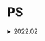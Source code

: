 # PS
<details><summary> 2022.02 </summary><blockquote>
<details><summary> 2022.02.04 </summary><blockquote>
<details><summary> boj 9328, 열쇠 </summary>
  
+ 처음 풀이 :<br> **1**. 가장자리에 위치한 빈공간을 모두찾은후, 빈 공간의 좌표를 담는 큐를 만듬.<br> **2**. 그 큐가 빌때까지 bfs. 만약 한 위치에서 탐색하며 문을 만난경우, 그 문을 열 수 없으면 다시 큐에 넣어주어야함(나중에 열쇠를 얻을수 있으므로) 여기서 시간이 많이쓰임 
+ 더 나은 풀이 :<br> **1**. h,w 입력받고, 지도를 감싸는 빈공간을 생성해줌, 즉 지도의 사이즈를 (h+2) * (w+2)로 변경.<br> **2**. door queue 를 만들어서 그에 해당하는 key를 얻으면, 그 문의 위치를 다시 position queue 로 넘겨주어 (0,0)에서 시작하는 bfs한번만에 풀이가능
</details>
</blockquote></details> 
<details><summary> 2022.02.05 </summary><blockquote>
<details><summary> boj 9466, 텀프로젝트 </summary>
  
+ 처음 풀이 :<br> **1**. 각 학생이 선택한 학생의 정보를 담는 Choice 리스트와, 각 학생의 상태를 담는 visit리스트를 만듬 visit이 -1 일경우 방문을 안한 경우, 0일 경우 팀을 못 이룬 경우, 1일 경우 팀을 이룬것.<br> **2**. 1부터 N번 까지, visit이 -1인 경우만 함수실행.<br> **3**. 함수의 인자는 학생의 번호, 지금까지 선택된 학생의 정보를 담는 리스트와 집합이있는데, 각 함수마다 학생이 선택한 학생이 팀원리스트에 있는지 확인하기 위해 set을 같이 사용함 **-> 시간복잡도를 줄여 AC를 받을수있었음.**<br> **4**. 만약 선택한 학생이 집합내에 있을경우, 리스트의 순서대로 팀을 이뤘는지 판단가능 하므로 visit 업데이트. 
+ 더 나은 풀이 :<br> **1**. 방문한 학생들의 번호를 담는 집합 team 을 만듬.<br> **2**. 각 학생마다 dfs시작, dfs시작시 바로 방문처리를 해줌.<br> **3**. 만약 선택한 학생이 방문 처리된 경우, cycle을 이루는지 확인하여 cnt를 증가시켜줌. dfs마지막에는 team집합 업데이트.
</details>
<details><summary> boj12852, 1로 만들기 </summary>
  
+ 이 문제는 bfs와 dp 두가지로 풀수있었음.
+ dfs풀이 :<br> **1**. N을 입력받고 N으로부터 bfs시작. bfs는 숫자와 지금까지 방문한 숫자 리스트의 정보가 담김.<br> **2**. visit리스트를 만들어 방문된경우 bfs큐 에 넣어줄 필요없음. 1이 되면 종료
+ DP풀이 :<br> **1**. DP리스트와 정답의 정보를 담을 ans리스트를 만듬. DP는 최댓값으로 채워주고, DP[1]=0으로 초기화 함으로써 DP를 1부터 채워줌.<br> **2**. ans배열은 이값을 만들수있는 숫자의 정보를 담음 ex) ans[10]은 9에서 오거나 5에서 올수있음. 둘중 더 작은 DP를 갖는 9로 부터 10이 채워짐.<br> **3**. DP[N]을 출력하고 N, ans[N]에서 ans[1]로 갈때까지 while문 으로 출력해줌.
</details>
<details><summary> boj10775, 공항 </summary>
  
+ 처음 풀이 :<br> **1**. 시간복잡도가 O(N^2)로 TLE가 나옴 Greedy 하게 주어진 게이트 부터 작은 게이트 번호로 가면서 모든 게이트를 방문하였으면 답을 출력 하도록 코드를 짰더니, 도킹 가능한 게이트를 찾는과정에서 시간소비가 너무 컸음. -> 개선해야함<br> **2**. 새로운 리스트 A를 만듬. A[i]는 i번째 게이트가 입력되었을때, 그 게이트 번호부터 도킹 가능한 게이트를 의미함. 즉 처음 초기화시 [1,2,3,4,...,G]의 형태임.<br> **3**. 이전 풀이와 차이점은 게이트 번호 g를 A[g]로 바꿔주는 것과 A리스트를 업데이트하는데 있음. 만약 k번 게이트를 통해 도킹에 성공 하였다면, A[k]의 값을 1줄여야함. 그 외는 이전 풀이와 동일.
</details>
</blockquote></details> 
<details><summary> 2022.02.06 [solved.ac P5달성!] </summary><blockquote>
<details><summary> boj 10942, 팰린드롬? </summary>
  
+ 처음풀이 :<br> **1**. DP로 풀었음 . DP[s][e]의 의미는 s~e가 팰린드롬이면 1, 아니면 0을 저장함. s와 e가 같으면 1, s+1==e 면 두 문자가 같은지 비교. 그외에는 s와 e만을 비교하여 판단 할 수 있음.<br> **2**. 만약 s와 e가 다르다면, 무조건 팰린드롬이 될수없고, 같다면 s+1과 e-1을 비교 해보면 됨.
+ 더 나은 풀이 :<br> **1**. 이 문제를 통해서 새로운 알고리즘을 알게되었는데, 팰린드롬을 더 빠르게 구하기 위한 manacher 알고리즘임.<br> **2**. manacher 알고리즘의 시간복잡도는 O(n)으로 매우 빠른데, 핵심아이디어는 팰린드롬의 중심점으로 부터 대칭되는 부분 문자열 역시 팰린드롬이 된다는 것에서 시작함.<br> **3**. 부분 문자열의 길이가 짝수일경우 구할수 없는 알고리즘이기 때문에 부분 문자열의 길이가 짝수일때를 구해주기 위해 문자열 중간에 특수문자를 삽입해야함. 즉 banana->b#a#n#a#n#a.
</details>
</blockquote></details> 
<details><summary> 2022.02.07 </summary><blockquote>
<details><summary> boj 1202, 보석도둑 </summary>
  
+ 복습 :<br> **1**. 우선순위 큐를 두번 사용하여 푸는문제, 처음 풀때는 어떻게 접근해야 할지 몰랐음. 보석pq와 보석의 가치를 담는 pq를 이용하면 쉽게 풀 수 있음. 가방무게에 맞게 가장 높은 가치의 보석을 정답에 더해주면 된다는것을 인지하고 가방 리스트가 빌때까지 반복해주면 됨.
</details>
<details><summary> boj 12100, 2048(Easy) </summary>
  
+ 처음 풀이 :<br> **1**. 구현+백트래킹 문제. 일단 초기 조건을 Board에 입력받고, 왼쪽으로의 이동만 구현후 rotate함수를 이용해 모든 경우 4^5개를 탐색함.<br> **2**. 최댓값을 구할땐 왼쪽으로 옮기는 경우 숫자가 합쳐질때만 계산하였는데, 그 숫자가 현재의 최댓값인 ans보다 큰지 판단하여 ans를 업데이트 해줌. 답인 ans출력.
</details>
</blockquote></details> 
<details><summary> 2022.02.08 </summary><blockquote>
<details><summary> boj 15956, 숏코딩 </summary>
  
+ 어렵다. 아직못품...
</details>
</blockquote></details>
<details><summary> 2022.02.09 </summary><blockquote>
<details><summary> boj 15956, 숏코딩 </summary>
  
+ 드디어 풀었다... 진짜 너무 어려웠음. 내가 떠올린 방법은 길이를 따로 입력받아 가장 작은 길이로 Union 하는것이였는데, 시간이 너무 오래 걸렸음.<br> 애초에 이럴 필요없이 ==인 양쪽 단항식은 작은 index로 union 해주고 나중에 길이를 판단하여 시간을 줄일 수 있었음.<br> 또한 answer스택에 각각 정답의 요소들을 입력받아 나중에 스택이 빌때까지 pop하며 한번에 출력하는 식으로 출력방법도 수정하였음. 또한 숫자를 굳이 문자열에서 정수형으로 변환하지 않아도 됐었음.<br> ==,!= 에 따라 양쪽 단항식을 지금까지 나온 모든 단항식을 담는 Compoenents 리스트에 담아주며 Union-Find 를 위한 Parents리스트도 업데이트 해준후, ==의 양쪽을 Union하기 위해 left의 부모indx와 right의 부모index의 정보를 한번에 입력받는 새로운 리스트를 만들어(!=도 마찬가지로 만들어줌) Union을 해준후, 최종적으로 dictionary에 index:[...] 꼴로 같은 문자열끼리 묶어줌.<br> 그 후 정수가 두개 이상 있으면 안되므로 이경우도 체크해주고, 각각 길이를 비교하며 가장작은 길이의 문자열을 0번 인덱스와 swap해줌.<br> 그 후 answer에 각 index마다의 답을 넣어주어 ==을 처리하고, !=에서의 답을 추출해야함.<br> !=에서 중복을 해결하기 위해 set자료형으로 !=에 해당하는 답을 받아야함. 작은 인덱스를 앞에두고, 둘의 부모를 찾아 부모가 같은경우 모순이므로 exit(0)을 해주고, 두개가 모두 숫자일경우 continue를 해줌. 이후 두 인덱스의 가장작은 문자열은 가장 앞에있는 값으로 바꿔주었으므로, 0번 값을 넣어줌.<br> 마지막으로 만약 answer가 비어있으면 무조건 True이므로 이경우에도 exit을 해줌.<br> **나중에 무조건 다시풀자**
</details>
</blockquote></details>  
<details><summary> 2022.02.10 </summary><blockquote>
<details><summary> boj 16946, 벽 부수고 이동하기 4 </summary>

+ 보자마자 여러 풀이가 생각이 났지만, 처음 답안을 제출했을땐 역시나 TLE를 받았다.<br> 처음 제출한 코드는 모든 점에 대해서 bfs를 호출하므로 역시나 시간초과였고, 두번째 풀이는 0으로만 이루어진 구역을 나누어 각각구역의 값만큼을 bfs로 구하여 저장한후, 0인점에서 인접한 방향만 계산 해주는 방식으로 구하였다.<br> 그러나 역시 이방법도 TLE가 났는데, 출력 부분을 join으로 해주니 AC를 받을 수 있었다.<br> join을 애용하자...  
</details>
<details><summary> boj 16566, 카드 게임 </summary>
  
+ 이분탐색과 유니온파인드 문제. 처음 생각했을땐 리스트에서 사용한 숫자를 빼주는 방법을 생각해서 이러면 무조건 TLE가 나올 것 이라 생각하여, 다른 방법을 생각해봤는데 그 방법이 Union-Find 였는데 바로 AC를 받았다.<br> 개인적으로 문제티어(P5)에 비해 매우 쉽게 푼 문제였다. 처음 풀이에서 카드숫자가 중복이 허용되니 UpperBound 값을 저장하는 리스트를 만들어 같은 숫자가 나오면 리스트에 바로 접근하여 return 하게 하였는데, 애초에 UpperBound 함수가 매우 빨라 시간이 더 소요가 됐다.
</details>
</blockquote></details>
<details><summary> 2022.02.11 </summary><blockquote>
<details><summary> boj 20040, 사이클 게임 </summary>

+ 무난한 union find 문제. union find 연습용으로 괜찮은 난이도의 문제였다.<br> (+)시간소모를 최대한 줄였더니 처음으로 백준 python제출 에서 가장 위에 내아이디가 떠있었다ㅎ
</details>
</blockquote></details>
<details><summary> 2022.02.12 </summary><blockquote>
<details><summary> boj 15907, Acka의 리듬 세상 </summary>

+ 처음 풀이 :<br> **1**. 에라토스테네스의 체로 m이하 모든 소수를 구하여, 모든 소수에 대하여 각각의 나머지가 같은것의 최댓값을 구해주었는데, 이러면 O(nm)이라 시간초과가 나올 수 밖에 없었다.<br> **2**. lower bound를 이용해 특정 소수 미만의 값은 값을 1로 두고 소수이상의 값만 나머지 계산을 해주었더니 AC를 받을 수 있었다.
+ 더 나은 풀이(최적화) :<br> **1**. 모든 소수에 대해 탐색해도 AC를 받았으나, 비둘기집의 원리를 이용한 최적화 방법이 있었다.<br> **2**. 만약 소수가 2였다면, 홀수아니면 짝수의 갯수가 정답이 되므로 모든 소수에 대하여 정답의 하한은 N/2가 될 수 밖에 없다. 그러므로 소수 k에 대하여 답이 a가 되려면, `k*a`가 m보다는 무조건 작거나 같아야 하므로 `k*N/2`가 무조건 m이하 여야한다.<br> **3**. 그러므로 k를 2*m/n 까지만 탐색해주면 된다.
</details>
<details><summary> boj 6549, 히스토그램에서 가장 큰 직사각형 </summary>

+ 고민을 많이해봤는데, 솔루션을 보니 생각보다 더 어려운 문제였다
+ 처음 풀이 :<br> **1**. 모든 높이에 대해 그 높이보다 큰 값이 연속적으로 나오는 횟수의 최댓값을 구하여 `h*w` 로 구현하였더니, O(n^2*T)로 시간초과를 받았다.
+ 더 나은 풀이 1(스택) :<br> **1**. 스택을 선언하고, 높이를 push해주는데 이때 스택의 top보다 작다면, while문을 이용해 작거나 같은값이 나올때까지 스택에 pop을 해주며 넓이의 값을구하며 최댓값을 갱신해준다.<br> **2**. 위 과정이 끝나고 스택에 비어있지 않다면, w를 N[0]로 선언하여 각각 높이에 대해 넓이를 다시 갱신해준다. 
+ 더 나은 풀이 2(분할정복 & seg tree) :<br> **1**. 이 풀이의 아이디어는 분할정복에서 시작되는데, 기준점을 잡고 그 기준점을 기준으로 왼쪽영영과 오른쪽영역, 그리고 자기 자신의 높이로 만들수있는 총 3개의 영역의 넓이를 비교하는 것이다.<br> **2**. 여기서 만약 기준점을 구간의 최솟값(높이의 최솟값)으로 잡는다면, 기준점의 높이가 최소의 높이이므로 자신을 포함한 영역의 최댓값은 h*(구간의 길이) 가 될것이다. 구간의 최솟값을 구하기 위해  segment tree를 사용한다.<br> **3**. 구간의 최솟값을 구하기위해 segment tree를 사용하는 점이 중요했던것 같다. 
</details>  
</blockquote></details>
<details><summary> 2022.02.13 </summary><blockquote>
<details><summary> boj 12850, 본대 산책2 </summary>
  
+ 처음 풀이 :<br> **1**. 처음에 행렬곱을 떠올리지 못해서 고민하다가, 행렬곱을 떠올리고 바로 풀 수 있었다. 추가로, N%2==1 임을 확인할때 N&1로 비트 연산을 사용하는 습관을 들여야겠다.
</details>
</blockquote></details>
<details><summary> 2022.02.14 </summary><blockquote>
<details><summary> boj 13460, 구슬 탈출 2 </summary>

+ 매우 빡센 구현 문제. 디버깅할때 놓친부분이 없는지 꼼꼼히 체크하자.  
</details>
<details><summary> boj 3109, 빵집 </summary>

+ 처음봤을때는 고민을 좀 했으나 직접 시뮬레이션해보니 그리디로 풀면 풀릴것같아서 바로 풀었음.<br> 처음엔 자꾸 TLE가 나와서 고민해봤는데 방문체크를 굳이 역추적해줄 필요가 없었음. 참신했던 그리디 문제.
</details>
</blockquote></details>
<details><summary> 2022.02.15 </summary><blockquote>
<details><summary> boj 14939, 불 끄기 </summary>
  
+ 개인적으로 풀이가 매우 신기했었음
+ 접근 :<br> **1**. 우선순위큐에 켜진스위치를 상하좌우 그리고 자신까지 5방향에 대해 조사하여 넣어주며 전체 Board를 업데이트하는 방식으로 접근하였으나, 예상했던대로 WA였으며, 도저히 풀이가 떠올리지 않아 해답을 참고하였음. 
+ 해답 :<br> **1**. 생각보다 구현은 쉬웠으나, 이런 아이디어를 떠올린다는게 매우 신기했었음.<br> **2**. 일단 주요 아이디어는 윗방향의 불이 켜져있는지의 여부를 확인하여 총10*10번만 확인하면 되는것인데, 여기서 중요한점이 가장윗줄은 윗방향의 불이 없으므로 2^10=1024번의 불을 키는 모든경우의 백트래킹이 필요했음. 그리고 마지막줄이 모두 꺼지지않았다면, 실패한 케이스로 처리함. 또한 리스트를 복사할때 copy를 쓰면 시간이 더 걸린다는 것을 알았음.<br> **3**. 풀이 보고 바로 이해하였으나, 이러한 풀이를 생각해낼수 있도록 더욱 열심히 해야겠다.
</details>
</blockquote></details> 
<details><summary> 2022.02.16 </summary><blockquote>
<details><summary> boj 16724, 피리 부는 사나이 </summary>
  
+ 처음풀이 :<br> **1**. 간단한 Union-Find 문제인줄 알았으나, 한번 WA를 받았음.<br> **2**. 틀린이유를 찾아보니, 마지막에 전체적으로 Parent리스트를 갱신해주어야 했었음.
</details>
<details><summary> boj 1006, 습격자 초라기 </summary>

+ 사실 한달전에 유명한 문제라 접해봤었는데, 한달지나고 봐도 여전히 어려웠다.. DP문제들은 역시 여러유형을 풀어보고 몸에 체화시켜야겠다.
+ 해답 :<br> **1**. 가장먼저 원형임을 인지하고 풀어야하는데, 이경우를 총 4가지로 나눠 줄 수 있었다. 1번경우는 안쪽과 바깥쪽모두 맨끝과 연결하지 않는 경우, 2번은 안쪽만 연결하는 경우, 3번은 바깥쪽만 연결하는 경우, 4번은 모두 연결되는 경우이다. 각각의 경우에서 ans를 구해주면 되는문제.<br> **2**. 그 후 DP를 채워야하는데, 총 3개의 DP테이블을 만들고 하나는 안쪽의 정보를 담당하고, 다른 하나는 바깥쪽, 마지막 하나는 안쪽,바깥쪽 모두 고려해서 DP를 채워나간후 각각케이스에 맞게 DP의 최종값을 ans와 비교하여 ans를 업데이트 하면 된다.<br> **3**. 나중에 이글을 읽고 다시 풀 수 있을지 의문이지만 꼭 다시 풀어봐야할 DP문제였다.
</details> 
</blockquote></details>   
<details><summary> 2022.02.17 </summary><blockquote>
<details><summary> boj 1014, 컨닝 </summary>
  
+ 한번 WA를 받고 반례를 알고도 도저히 모르겠어서 해답을 참고했는데, 여러풀이가 가능했고 bitmask+DP로 해결하였다.
+ 해답 :<br> **1**. 먼저 DFS를 통해 각 줄마다 가능한 배치를 찾아줘야한다. 이경우 C=3 이라면 ['000', '001', '010', '100', '101'] 이 가능하다.<br> **2**. 그 후 DP를 채워야하는데, 이 때 이전배치의 비트마스크를 이용해야한다. 그러므로 DP를 DP=[[-1]*(1<<C) for _ in range(R)] 형식으로 만들어줘야한다.<br> **3**. 이후 dp함수를 통해 값을 채워 줄 수 있다. cnt를 통해 최대로 앉을수있는 사람수를 계산하고 비트 값을 갱신해주면서 ans를 갱신해주고 최종적으로 DP[0][0]이 답이 된다.
+ 사실 잘 이해가 안되는 문제.. 다시 풀어보자.
</details> 
</blockquote></details> 
<details><summary> 2022.02.18 </summary><blockquote>
<details><summary> boj 1004, 어린 왕자 </summary>
  
+ 원의 정의를 이용하여 푸는 간단한 수학 문제. 쉽게 풀어냈다.
</details> 
<details><summary> boj 1655, 가운데를 말해요 </summary>
  
+ 처음 봤을때 우선순위 큐를 이용해야겠다는 생각까지는 했지만.. 어떤식으로 써야할지 감이안잡혀 못풀었던 문제다.
+ 해답 :<br> **1**. minheap 과 maxheap을 만들고, 가장 핵심이 되는 부분은 최대힙의 원소갯수가 항상 최소힙의 원소갯수보다 1크거나 같아야 한다는점임.<br> **2**. 중간값을 추출해야하므로, 모든 minheap의 원소들은 maxheap의 모든 원소보다 항상 크게 만들어 주기만 하면, maxheap의 top값이 반드시 중간값이 됨.<br> **3**. 이 때 두힙의 원소갯수가 같은경우가 총원소갯수가 짝수인경우인데, 이경우또한 maxheap의 top이 minheap의 top보다 작아야하므로 답이 됨.
</details> 
</blockquote></details> 
<details><summary> 2022.02.19 </summary><blockquote>
<details><summary> boj 2812, 크게 만들기 </summary>
  
+ 구간의 가장 큰 값을 저장하는 segment tree를 이용하여 간단하게 풀 수 있었다. 이외에도 여러 풀이가 있었는데, 그 중스택을 이용한 풀이가 매우 참신하였음.
</details> 
</blockquote></details>  
<details><summary> 2022.02.20 </summary><blockquote>
<details><summary> boj 2042, 구간 합 구하기 </summary>
  
+ segment tree를 이용하여 구간의 합을 빠르게 구할 수 있었음. segment tree 자료구조를 잘 이용하자.
</details> 
</blockquote></details> 
<details><summary> 2022.02.21 </summary><blockquote>
<details><summary> boj 1019, 책 페이지 </summary>
  
+ 수학문제여서 금방 풀 줄 알았으나 못 풀었다.. 풀이를 보고나니 생각보다 간단한 문젠데 못 풀어서 아쉬웠던 문제. 
</details> 
</blockquote></details> 
</blockquote></details>  
